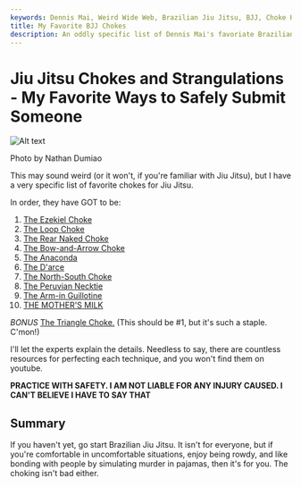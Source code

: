 ```yaml
---
keywords: Dennis Mai, Weird Wide Web, Brazilian Jiu Jitsu, BJJ, Choke Holds, BJJ Strangulations
title: My Favorite BJJ Chokes
description: An oddly specific list of Dennis Mai's favoriate Brazilian Jiu jitsu chokes and strangulations.
---
```


# Jiu Jitsu Chokes and Strangulations - My Favorite Ways to Safely Submit Someone

![Alt text](imgs/nathan-dumlao-AsCCBr7J-XM-unsplash.jpg 'Photo by Nathan Dumiao')

<figcaption>Photo by Nathan Dumiao</figcaption>

This may sound weird (or it won't, if you're familiar with Jiu Jitsu), but I have a very specific list of favorite chokes for Jiu Jitsu.

In order, they have GOT to be:

1. [The Ezekiel Choke](https://www.youtube.com/watch?v=fuvgllnmp3g)
2. [The Loop Choke](https://www.youtube.com/watch?v=9Y6MmSR6LjU)
3. [The Rear Naked Choke](https://www.youtube.com/watch?v=l8-JI7NND3E)
4. [The Bow-and-Arrow Choke](https://www.youtube.com/watch?v=yrUXIujVGTM)
5. [The Anaconda](https://www.youtube.com/watch?v=A4LQMLYJ9yo)
6. [The D'arce](https://www.youtube.com/watch?v=0Dx5Ecj2yV4)
7. [The North-South Choke](https://www.youtube.com/watch?v=VkI7wuhN2Ps)
8. [The Peruvian Necktie](https://www.youtube.com/watch?v=kxCCrUACAwM)
9. [The Arm-in Guillotine](https://www.youtube.com/watch?v=raUOzIkDt5k)
10. [THE MOTHER'S MILK](https://www.youtube.com/watch?v=2uAzRUGtnkA)

*BONUS* [The Triangle Choke.](https://www.youtube.com/watch?v=waM29uvV1Wo) (This should be #1, but it's such a staple. C'mon!)

I'll let the experts explain the details. Needless to say, there are countless resources for perfecting each technique, and you won't find them on youtube.

**PRACTICE WITH SAFETY. I AM NOT LIABLE FOR ANY INJURY CAUSED. I CAN'T BELIEVE I HAVE TO SAY THAT**

## Summary

If you haven't yet, go start Brazilian Jiu Jitsu. It isn't for everyone, but if you're comfortable in uncomfortable situations, enjoy being rowdy, and like bonding with people by simulating murder in pajamas, then it's for you. The choking isn't bad either.